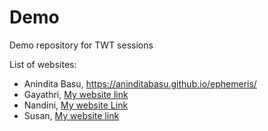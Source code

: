 # Demo

Demo repository for TWT sessions

List of websites:

- Anindita Basu, https://aninditabasu.github.io/ephemeris/
- Gayathri, [My website link](https://gayathri-krishnaswamy.github.io/TWTdocwebsite/)
- Nandini, [My website Link](https://nandini-tw13.github.io/expert-broccoli/)
- Susan, [My website link](https://susanrony.github.io/Psalms/)
